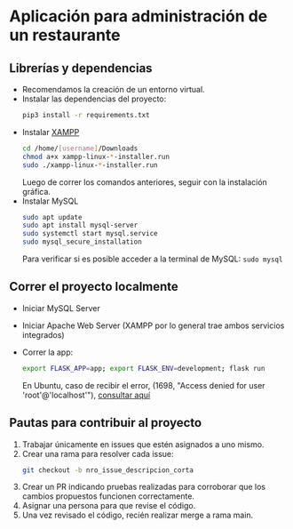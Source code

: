 # Aplicación para administración de un restaurante

## Librerías y dependencias
- Recomendamos la creación de un entorno virtual.
- Instalar las dependencias del proyecto:
  ```bash
  pip3 install -r requirements.txt
  ```
- Instalar [XAMPP](https://www.apachefriends.org/download.html)
  ```bash
  cd /home/[username]/Downloads
  chmod a+x xampp-linux-*-installer.run
  sudo ./xampp-linux-*-installer.run
  ```
  Luego de correr los comandos anteriores, seguir con la instalación gráfica.
- Instalar MySQL
  ```bash
  sudo apt update
  sudo apt install mysql-server
  sudo systemctl start mysql.service
  sudo mysql_secure_installation
  ```
  Para verificar si es posible acceder a la terminal de MySQL: `sudo mysql`

## Correr el proyecto localmente
- Iniciar MySQL Server
- Iniciar Apache Web Server (XAMPP por lo general trae ambos servicios integrados)
- Correr la app:
  ```bash
  export FLASK_APP=app; export FLASK_ENV=development; flask run
  ```

  En Ubuntu, caso de recibir el error, (1698, "Access denied for user 'root'@'localhost'"), [consultar aquí](https://stackoverflow.com/questions/39281594/error-1698-28000-access-denied-for-user-rootlocalhost)

## Pautas para contribuir al proyecto
1. Trabajar únicamente en issues que estén asignados a uno mismo.
2. Crear una rama para resolver cada issue:
   ```bash
   git checkout -b nro_issue_descripcion_corta
   ```
3. Crear un PR indicando pruebas realizadas para corroborar que los cambios propuestos funcionen correctamente.
4. Asignar una persona para que revise el código.
5. Una vez revisado el código, recién realizar merge a rama main.

